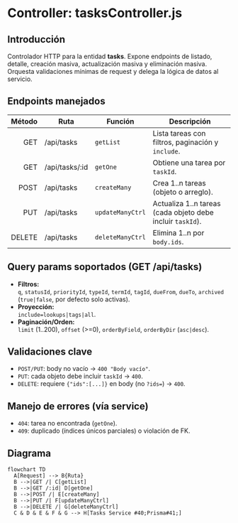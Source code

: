 # Controller: tasksController.js

## Introducción

Controlador HTTP para la entidad **tasks**. Expone endpoints de listado, detalle, creación masiva, actualización masiva y eliminación masiva. Orquesta validaciones mínimas de request y delega la lógica de datos al servicio.

## Endpoints manejados

| Método | Ruta              | Función            | Descripción |
|-------:|-------------------|--------------------|-------------|
| GET    | /api/tasks        | `getList`          | Lista tareas con filtros, paginación y `include`. |
| GET    | /api/tasks/:id    | `getOne`           | Obtiene una tarea por `taskId`. |
| POST   | /api/tasks        | `createMany`       | Crea 1..n tareas (objeto o arreglo). |
| PUT    | /api/tasks        | `updateManyCtrl`   | Actualiza 1..n tareas (cada objeto debe incluir `taskId`). |
| DELETE | /api/tasks        | `deleteManyCtrl`   | Elimina 1..n por `body.ids`. |

## Query params soportados (GET /api/tasks)

- **Filtros:**  
  `q`, `statusId`, `priorityId`, `typeId`, `termId`, `tagId`, `dueFrom`, `dueTo`, `archived` (`true|false`, por defecto solo activas).
- **Proyección:**  
  `include=lookups|tags|all`.
- **Paginación/Orden:**  
  `limit` (1..200), `offset` (>=0), `orderByField`, `orderByDir` (`asc|desc`).

## Validaciones clave

- `POST/PUT`: body no vacío → `400 "Body vacío"`.
- `PUT`: cada objeto debe incluir `taskId` → `400`.
- `DELETE`: requiere `{"ids":[...]}` en body (no `?ids=`) → `400`.

## Manejo de errores (vía service)

- `404`: tarea no encontrada (`getOne`).
- `409`: duplicado (índices únicos parciales) o violación de FK.

## Diagrama

```mermaid
flowchart TD
  A[Request] --> B{Ruta}
  B -->|GET /| C[getList]
  B -->|GET /:id| D[getOne]
  B -->|POST /| E[createMany]
  B -->|PUT /| F[updateManyCtrl]
  B -->|DELETE /| G[deleteManyCtrl]
  C & D & E & F & G --> H[Tasks Service #40;Prisma#41;]
```
